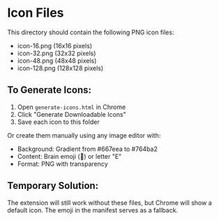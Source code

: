 # Icon Files

This directory should contain the following PNG icon files:
- icon-16.png (16x16 pixels)
- icon-32.png (32x32 pixels)
- icon-48.png (48x48 pixels)
- icon-128.png (128x128 pixels)

## To Generate Icons:

1. Open `generate-icons.html` in Chrome
2. Click "Generate Downloadable Icons"
3. Save each icon to this folder

Or create them manually using any image editor with:
- Background: Gradient from #667eea to #764ba2
- Content: Brain emoji (🧠) or letter "E"
- Format: PNG with transparency

## Temporary Solution:

The extension will still work without these files, but Chrome will show a default icon. The emoji in the manifest serves as a fallback.
